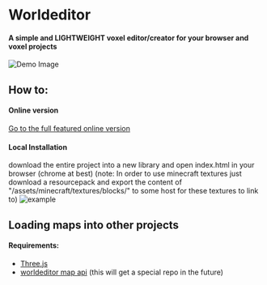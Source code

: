 # Worldeditor
#### A simple and <b>LIGHTWEIGHT</b> voxel editor/creator for your browser and voxel projects

![Demo Image](http://i.imgur.com/sf1974J.gif)

## How to:
#### Online version
[Go to the full featured online version](http://htmlpreview.github.io/?https://github.com/Quoteme/worldeditor/blob/master/index.html)

#### Local Installation
download the entire project into a new library and open index.html in your browser (chrome at best)
(note: In order to use minecraft textures just download a resourcepack and export the content of "/assets/minecraft/textures/blocks/" to some host for these textures to link to)
![example](https://i.imgur.com/7jGLjk5.png)

## Loading maps into other projects
#### Requirements:
* [Three.js](threejs.org)
* [worldeditor map api](https://github.com/Quoteme/worldeditor/tree/master/modules/map) (this will get a special repo in the future)

